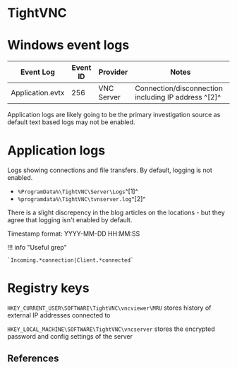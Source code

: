 # TightVNC

# Windows event logs

|Event Log | Event ID | Provider | Notes
|-|-|-|-
Application.evtx|256|VNC Server|Connection/disconnection including IP address ^[2]^

Application logs are likely going to be the primary investigation source as default text based logs may not be enabled.

# Application logs

Logs showing connections and file transfers. By default, logging is not enabled.

* `%ProgramData%\TightVNC\Server\Logs`^[1]^
* `%programdata%\TightVNC\tvnserver.log`^[2]^

There is a slight discrepency in the blog articles on the locations - but they agree that logging isn't enabled by default.

Timestamp format: YYYY-MM-DD HH:MM:SS

!!! info "Useful grep"

    `Incoming.*connection|Client.*connected`

# Registry keys

`HKEY_CURRENT_USER\SOFTWARE\TightVNC\vncviewer\MRU` stores history of external IP addresses connected to

`HKEY_LOCAL_MACHINE\SOFTWARE\TightVNC\vncserver` stores the encrypted password and config settings of the server

## References
[^1]: [An exploration of artefacts of remote desktop applications on Windows](https://ro.ecu.edu.au/cgi/viewcontent.cgi?article=1166&context=adf)
[^2]: [Remote Access Software - Forensics](https://vikas-singh.notion.site/vikas-singh/Remote-Access-Software-Forensics-3e38d9a66ca0414ca9c882ad67f4f71b)
[^3]: [Analysis on legit tools abused in human operated ransomware](https://jsac.jpcert.or.jp/archive/2023/pdf/JSAC2023_1_1_yamashige-nakatani-tanaka_en.pdf)